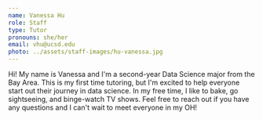 ```yaml
---
name: Vanessa Hu
role: Staff
type: Tutor
pronouns: she/her
email: vhu@ucsd.edu
photo: ../assets/staff-images/hu-vanessa.jpg
---
```

Hi! My name is Vanessa and I'm a second-year Data Science major from the Bay Area. This is my first time tutoring, but I'm excited to help everyone start out their journey in data science. In my free time, I like to bake, go sightseeing, and binge-watch TV shows. Feel free to reach out if you have any questions and I can't wait to meet everyone in my OH!